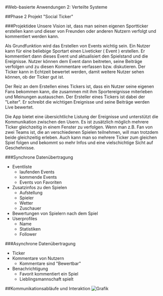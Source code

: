 #Web-basierte Anwendungen 2: Verteilte Systeme

##Phase 2 Projekt "Social Ticker"

###Projektidee
Unsere Vision ist, dass man seinen eigenen Sportticker erstellen kann und dieser von Freunden oder anderen Nutzern verfolgt und kommentiert werden kann.

Als Grundfunktion wird das Erstellen von Events wichtig sein. Ein Nutzer kann für eine beliebige Sportart einen Liveticker ( Event ) erstellen. Er kommentiert dann dieses Event und aktualisiert den Spielstand und die Ereignisse. Nutzer können dem Event dann beitreten, seine Beiträge verfolgen und zu diesen Kommentare verfassen bzw. diskutieren. Der Ticker kann in Echtzeit bewertet werden, damit weitere Nutzer sehen können, ob der Ticker gut ist.

Der Reiz an dem Erstellen eines Tickers ist, dass ein Nutzer seine eigenen Fans bekommen kann, die zusammen mit ihm Sportereignisse miterleben und Meinungen austauschen. Der Ersteller eines Tickers ist dabei der "Leiter". Er schreibt die wichtigen Ereignisse und seine Beiträge werden Live bewertet.

Die App bietet eine übersichtliche Listung der Ereignisse und unterstützt die Kommunikation zwischen den Usern. Es ist zusätzlich möglich mehrere Ticker gleichzeitig in einem Fenster zu verfolgen. Wenn man z.B. Fan von zwei Teams ist, die an verschiedenen Spielen teilnehmen, will man trotzdem beide gleichzeitig erleben. Auch kann man so mehrere Ticker zum gleichen Spiel folgen und bekommt so mehr Infos und eine vielschichtige Sicht auf Geschehnisse. 

###Synchrone Datenübertragung
-	Eventliste 
	* laufenden Events
	* kommende Events
	* Events von Favoriten
-	Zusatzinfos zu den Spielen 
	* Aufstellung
	* Spieler
	* Wetter
	* Zuschauer
-	Bewertungen von Spielern nach dem Spiel
-	Userprofiles	
	* Name
	* Statistiken
	* Follower
	
###Asynchrone Datenübertragung
-	Ticker
-	Kommentare von Nutzern
	* Kommentare sind "Bewertbar"
-	Benachrichtigung 
	* Favorit kommentiert ein Spiel
	* Lieblingsmannschaft spielt

##Kommunikationsabläufe und Interaktion
![Grafik](http://i.imgur.com/xcjO0RS.png)
